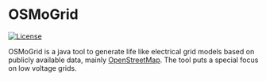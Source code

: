 # OSMoGrid
[![License](https://img.shields.io/github/license/ie3-institute/osmogrid)](https://github.com/ie3-institute/osmogrid/blob/master/LICENSE)

OSMoGrid is a java tool to generate life like electrical grid models based on publicly available data, mainly [OpenStreetMap](https://www.openstreetmap.org/).
The tool puts a special focus on low voltage grids.
